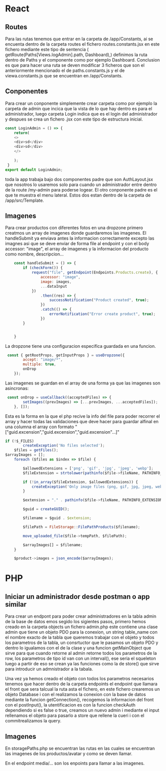 # React
## Routes

Para las rutas tenemos que entrar en la carpeta de /app/Constants, ai se encuenta dentro de la carpeta routes el fichero routes.constants.jsx en este fichero mediante este tipo de sentencia
( getRoute(Paths[Views.logAdmin].path, Dashboard),) definimos la ruta dentro de Paths y el componente como por ejemplo Dashboard.
Conclusion es que para hacer una ruta se deven modificar 3 ficheros que son el anteriormente mencionado el de paths.constants.js y el de viewa.constants.js que se encuentran en /app/Constants.

## Conponentes

Para crear un conponente simplemente crear carpeta como por ejemplo la carpeta de admin que incica que la vista de lo que hay dentro es para el administrador, luego carpeta Login indica que es el login del administrador y despues se crea un fichero .jsx con este tipo de estructura inicial.

```js
const LoginAdmin = () => { 
    return(
    <>
    <div>sd</div>
    <div>sd</div>
    </>
        
    );
 }
export default LoginAdmin;
```


toda la app trabaja bajo dos componentes padre que son AuthLayout.jsx que nosotros lo usaremos solo para cuando un administrador entre dentro de la route /my-admin para poderse logear.
El otro conponente padre es el que te muestra el menu lateral.
Estos dos estan dentro de la carpeta de /app/src/Template.



## Imagenes
Para crear productos con diferentes fotos en una dropzone primero creatmos un array de imagenes donde guardaremos las imagenes.
El handleSubmit ya enviava antes la informacion correctamente excepto las imagnes asi que se deve enviar de forma file al endpoint y con el body accessor: "image", el array de imagenes y la informacion del producto como nombre, descripcion...


```js
    const handleSubmit = () => {
        if (checkForm()) {
            request("file", getEndpoint(Endpoints.Products.create), {
                accessor: "image",
                image: images,
                ...dataInput
            })
                .then((res) => {
                    successNotification("Product created", true);
                })
                .catch(() => {
                    errorNotification("Error create product", true);
                })
        }


    }
```

La dropzone tiene una configuracion especifica guardada en una funcion.

```js
 const { getRootProps, getInputProps } = useDropzone({
        accept: "image/*",
        multiple: true,
        onDrop
    });
```

Las imagenes se guardan en el array de una forma ya que las imagenes son asincronas:
 
```js
 const onDrop = useCallback((acceptedFiles) => {
        setImages((prevImages) => [...prevImages, ...acceptedFiles]);
    }, []);
```

Esta es la forma en la que el php recive la info del file para poder recorrer el array y hacer todas las validaciones que deve hacer para guardar alfinal en una columna el array con formato "["guid.excension","guid.excension","guid.excension"...]"


```js
if (!$_FILES)
        createException('No files selected');
    $files = getFiles();
$arrayImages = [];
    foreach ($files as $index => $file) {

        $allowedExtensions = ['png', 'gif', 'jpg', 'jpeg', 'webp'];
        $fileExtension = strtolower(pathinfo($file->fileName, PATHINFO_EXTENSION));

        if (!in_array($fileExtension, $allowedExtensions)) {
            createException('Only image files (png, gif, jpg, jpeg, webp) are allowed.', 415);
        }

        $extension = "." . pathinfo($file->fileName, PATHINFO_EXTENSION);

        $guid = createGUID();

        $filename = $guid . $extension;

        $filePath = FileStorage::FilePathProducts($filename);

        move_uploaded_file($file->tempPath, $filePath);

        $arrayImages[] = $filename;
    }

    $product->images = json_encode($arrayImages);
```





# PHP

## Iniciar un administrador desde postman o app similar

Para crear un endpont para poder crear administradores en la tabla admin de la base de datos emos segido los sigientes pasos,
primero hemos creado en la carpeta objects un fichero admin.php este contiene una clase admin que tiene un objeto PDO para la conexion, un string table_name con el nombre exacto de la tabla que queremos trabajar con el objeto y todos los parametros de la tabla, un consrtuctor que le pasamos un objeto PDO y dentro lo igualamos con el de la clase y una funcion getMainObject que sirve para que cuando retorne al admin retorne todos los parametros de la row, los parametros de tipo id van con un interval(), ese seria el squeleton luego a partir de eso se crean ya las funciones como la de store() que sirve para introducir un admnistrador a la tabala.

Una vez ya hemos creado el objeto con todos los parametros necesarios tenemos que hacer dentro de la carpeta endpoints el endpoint que llamara el front que sera talcual la ruta asta el fichero, en este fichero crearemos un objeto Database i con el realizamos la conexion con la base de datos mediante la funcion getConnection(), recogemos la informacion del front con el postInput(), la utentificacion es con la funcion checkAuth dependiendo si es false o true, creamos un nuevo admin i mediante el input rellenamos el objeto para pasarlo a store que rellene la cueri i con el commitrealizamos la query.


## Imagenes

En storagePaths.php se encuentran las rutas en las cuales se encuentran las imagenes de los productos/avatar y como se deven llamar.

En el endpoint media/... son los enpoints para llamar a las imagenes.
